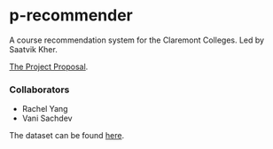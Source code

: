 # p-recommender
A course recommendation system for the Claremont Colleges. Led by Saatvik Kher.

[The Project Proposal](https://docs.google.com/document/d/1WH6Yi6u8a3c_GAeRdc3mlEMIYcwPYOTKg044vfyWZx4/edit?usp=sharing).

### Collaborators
- Rachel Yang
- Vani Sachdev

The dataset can be found [here](https://raw.githubusercontent.com/MuddCreates/hyperschedule-api-go/master/sample/20211109-2230utc/course_1.csv).
